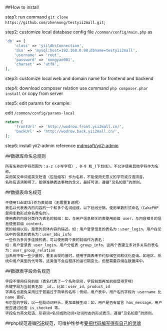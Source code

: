 ##How to install

step1: run command `git clone https://github.com/zhennong/testyii2mall.git`;

step2: customize local database config file `/common/config/main.php` as

```php
'db' => [
    'class' => 'yii\db\Connection',
    'dsn' => 'mysql:host=192.168.0.98;dbname=testyii2mall',
    'username' => 'root',
    'password' => 'nongyao001',
    'charset' => 'utf8',
],
```

step3: customize local web and domain name for frontend and backend

step4: download composer relation use command `php composer.phar install` or copy from server

step5: edit params for example:

edit `/common/config/params-local`

```php
return [
    'frontUrl' => 'http://wodrow.front.yii2mall.cn/',
    'backUrl' => 'http://wodrow.back.yii2mall.cn/',
];
```

step6: install yii2-admin reference [mdmsoft/yii2-admin](https://github.com/mdmsoft/yii2-admin)

##数据库命名总规则

	所有名称的字符范围为：a-z（小写字母）, 0-9 和_(下划线)。不允许使用其他字符作为名称。
	采用英文单词或英文短语（包括缩写）作为名称，不能使用无意义的字符或汉语拼音。
	名称应该清晰明了，能够准确表达事物的含义，最好可读，遵循“见名知意”的原则。

##数据表命名规范

	不使用tab或tbl作为表前缀（无需重复说明）
	表名以代表表内的内容的一个和多个名词组成，以下划线分隔，使用单数形式命名（CakePHP 是用复数形式命名表名的）。
	使用表的内容分类作为表名的前缀：如，与用户信息相关的表使用前缀 user，与内容相关的信息使用前缀 content。
	表的前缀以后，是表的具体内容的描述。如：用户登录信息的表名为：user_login，用户在论坛中的信息的表名为：user_bbs_info
	一些作为多对多连接的表，可以使用两个表的前缀作为表名：
	如：用户登录表 user_login，用户分组表 group_info，这两个表建立多对多关系的表名为：user_group_relation
	当系统中有一些少量的，重复出现的值时，使用字典表来节约存储空间和优化查询。如地区、系统中用户类型的代号等。这类值不会在程序的运行期变化，但是需要存储在数据库中。

##数据表字段命名规范

	字段不使用任何前缀（表名代表了一个名称空间，字段前面再加前缀显得罗嗦）
	外键字段为当前表名加 _id，，比如：user_id，product_id
	字典名也避免采用过于普遍过于简单的名称：例如，用户表中，用户名的字段为 username 比 name 更好。
	布尔型的字段，以一些助动词开头，更加直接生动：如，用户是否有留言 has_message，用户是否通过检查 is_checked 等。
	字段名为英文短语、形容词+名词或助动词+动词时态的形式表示，遵循“见名知意”的原则。

##php规范遵循[PSR](https://github.com/hfcorriez/fig-standards)规范，可维护性参考[要把代码编写得有自己的灵魂](http://www.yiichina.com/topic/6388)